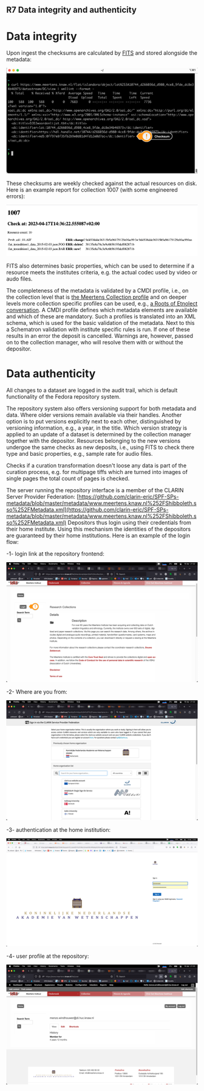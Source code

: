 ## R7 Data integrity and authenticity

# Data integrity 
<a name="integrity"></a>

Upon ingest the checksums are calculated by [FITS](https://projects.iq.harvard.edu/fits) and stored alongside the metadata:

![checksum](./assets/checksum.png)

These checksums are weekly checked against the actual resources on disk. Here is an example report for collection 1007 (with some engineered errors):

![checksum](./assets/1007-check.png)

FITS also determines basic properties, which can be used to determine if a resource meets the institutes criteria, e.g. the actual codec used by video or audo files.

The completeness of the metadata is validated by a CMDI profile, i.e., on the collection level that is [the Meertens Collection profile](https://menzowindhouwer.github.io/lab/cr2html/#clarin.eu:cr1:p_1440426460262) and on deeper levels more collection specific profiles can be used, e.g., [a Roots of Etnolect conversation](https://menzowindhouwer.github.io/lab/cr2html/#clarin.eu:cr1:p_1454489235460). A CMDI profile defines which metadata elements are available and which of these are mandatory. Such a profiles is translated into an XML schema, which is used for the basic validation of the metadata. Next to this a Schematron validation with institute specific rules is run. If one of these results in an error the deposit is cancelled. Warnings are, however, passed on to the collection manager, who will resolve them with or without the depositor.

# Data authenticity 
<a name="authenticity"></a>

All changes to a dataset are logged in the audit trail, which is default functionality of the Fedora repository system.

The repository system also offers versioning support for both metadata and data. Where older versions remain available via their handles. Another option is to put versions explicitly next to each other, distinguished by versioning information, e.g., a year, in the title.  Which version strategy is applied to an update of a dataset is determined by the collection manager together with the depositor. Resources belonging to the new versions undergoe the same checks as new deposits, i.e., using FITS to check there type and basic properties, e.g., sample rate for audio files.

Checks if a curation transformation doesn't loose any data is part of the curation process, e.g. for multipage tiffs which are turned into images of single pages the total count of pages is checked.

The server running the repository interface is a member of the CLARIN Server Provider Federation: [https://github.com/clarin-eric/SPF-SPs-metadata/blob/master/metadata/www.meertens.knaw.nl%252FShibboleth.sso%252FMetadata.xml](https://github.com/clarin-eric/SPF-SPs-metadata/blob/master/metadata/www.meertens.knaw.nl%252FShibboleth.sso%252FMetadata.xml) Depositors thus login using their credentials from their home institute. Using this mechanism the identities of the depositors are guaranteed by their home institutions. Here is an example of the login flow:

-1- login link at the repository frontend:

![checksum](./assets/login-1.png)

-2- Where are you from:

![checksum](./assets/login-2.png)

-3- authentication at the home institution:

![checksum](./assets/login-3.png)

-4- user profile at the repository:

![checksum](./assets/login-4.png)
